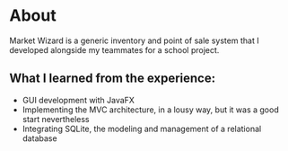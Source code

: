 # About
Market Wizard is a generic inventory and point of sale system that I developed alongside my teammates for a school project.

## What I learned from the experience:
- GUI development with JavaFX
- Implementing the MVC architecture, in a lousy way, but it was a good start nevertheless
- Integrating SQLite, the modeling and management of a relational database
